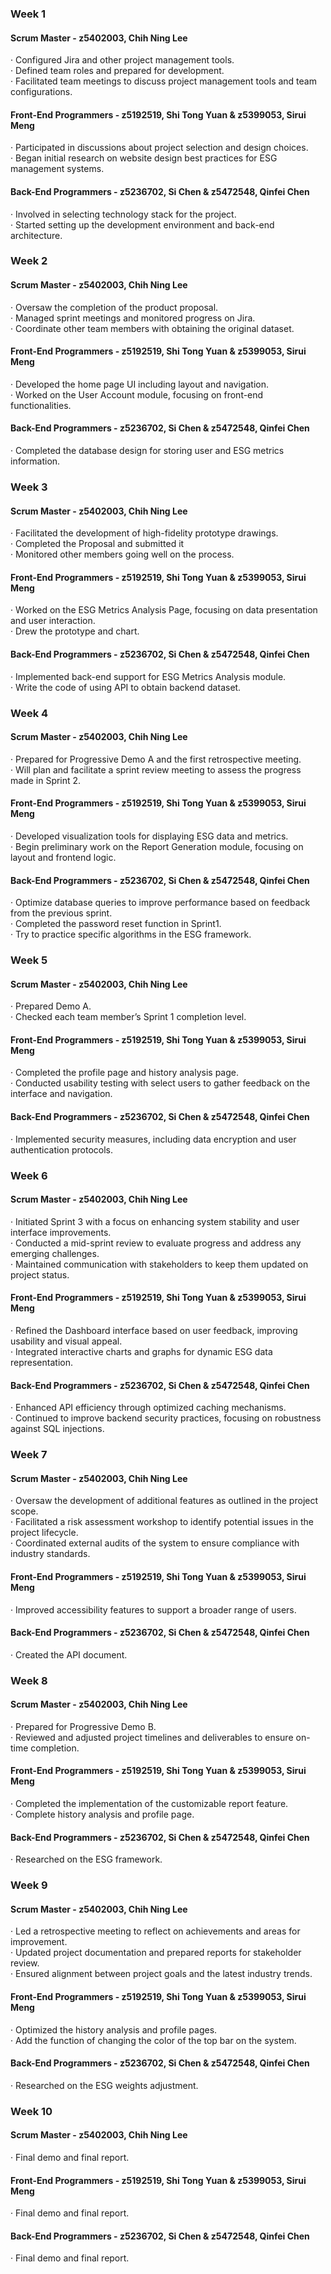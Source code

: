 ### Week 1

#### Scrum Master - z5402003, Chih Ning Lee
· Configured Jira and other project management tools.  
· Defined team roles and prepared for development.  
· Facilitated team meetings to discuss project management tools and team configurations.

#### Front-End Programmers - z5192519, Shi Tong Yuan & z5399053, Sirui Meng
· Participated in discussions about project selection and design choices.  
· Began initial research on website design best practices for ESG management systems.

#### Back-End Programmers - z5236702, Si Chen & z5472548, Qinfei Chen
· Involved in selecting technology stack for the project.  
· Started setting up the development environment and back-end architecture.

  

### Week 2

#### Scrum Master - z5402003, Chih Ning Lee
· Oversaw the completion of the product proposal.  
· Managed sprint meetings and monitored progress on Jira.  
· Coordinate other team members with obtaining the original dataset.

#### Front-End Programmers - z5192519, Shi Tong Yuan & z5399053, Sirui Meng
· Developed the home page UI including layout and navigation.  
· Worked on the User Account module, focusing on front-end functionalities.

#### Back-End Programmers - z5236702, Si Chen & z5472548, Qinfei Chen
· Completed the database design for storing user and ESG metrics information.  



### Week 3

#### Scrum Master - z5402003, Chih Ning Lee
· Facilitated the development of high-fidelity prototype drawings.  
· Completed the Proposal and submitted it  
· Monitored other members going well on the process.

#### Front-End Programmers - z5192519, Shi Tong Yuan & z5399053, Sirui Meng
· Worked on the ESG Metrics Analysis Page, focusing on data presentation and user interaction.  
· Drew the prototype and chart. 

#### Back-End Programmers - z5236702, Si Chen & z5472548, Qinfei Chen
· Implemented back-end support for ESG Metrics Analysis module.  
· Write the code of using API to obtain backend dataset.



### Week 4

#### Scrum Master - z5402003, Chih Ning Lee
· Prepared for Progressive Demo A and the first retrospective meeting.  
· Will plan and facilitate a sprint review meeting to assess the progress made in Sprint 2.

#### Front-End Programmers - z5192519, Shi Tong Yuan & z5399053, Sirui Meng
· Developed visualization tools for displaying ESG data and metrics.    
· Begin preliminary work on the Report Generation module, focusing on layout and frontend logic.

#### Back-End Programmers - z5236702, Si Chen & z5472548, Qinfei Chen
· Optimize database queries to improve performance based on feedback from the previous sprint.    
· Completed the password reset function in Sprint1.  
· Try to practice specific algorithms in the ESG framework.



### Week 5

#### Scrum Master - z5402003, Chih Ning Lee
· Prepared Demo A.  
· Checked each team member’s Sprint 1 completion level.

#### Front-End Programmers - z5192519, Shi Tong Yuan & z5399053, Sirui Meng
· Completed the profile page and history analysis page.    
· Conducted usability testing with select users to gather feedback on the interface and navigation.

#### Back-End Programmers - z5236702, Si Chen & z5472548, Qinfei Chen
·  Implemented security measures, including data encryption and user authentication protocols.   



### Week 6

#### Scrum Master - z5402003, Chih Ning Lee
· Initiated Sprint 3 with a focus on enhancing system stability and user interface improvements.  
· Conducted a mid-sprint review to evaluate progress and address any emerging challenges.  
· Maintained communication with stakeholders to keep them updated on project status.  

#### Front-End Programmers - z5192519, Shi Tong Yuan & z5399053, Sirui Meng
· Refined the Dashboard interface based on user feedback, improving usability and visual appeal.  
· Integrated interactive charts and graphs for dynamic ESG data representation.  

#### Back-End Programmers - z5236702, Si Chen & z5472548, Qinfei Chen
· Enhanced API efficiency through optimized caching mechanisms.  
· Continued to improve backend security practices, focusing on robustness against SQL injections.  



### Week 7

#### Scrum Master - z5402003, Chih Ning Lee
· Oversaw the development of additional features as outlined in the project scope.  
· Facilitated a risk assessment workshop to identify potential issues in the project lifecycle.  
· Coordinated external audits of the system to ensure compliance with industry standards.  

#### Front-End Programmers - z5192519, Shi Tong Yuan & z5399053, Sirui Meng
· Improved accessibility features to support a broader range of users.  

#### Back-End Programmers - z5236702, Si Chen & z5472548, Qinfei Chen
· Created the API document.  



### Week 8

#### Scrum Master - z5402003, Chih Ning Lee
· Prepared for Progressive Demo B.  
· Reviewed and adjusted project timelines and deliverables to ensure on-time completion.  

#### Front-End Programmers - z5192519, Shi Tong Yuan & z5399053, Sirui Meng
· Completed the implementation of the customizable report feature.  
· Complete history analysis and profile page.  

#### Back-End Programmers - z5236702, Si Chen & z5472548, Qinfei Chen
· Researched on the ESG framework.  



### Week 9

#### Scrum Master - z5402003, Chih Ning Lee
· Led a retrospective meeting to reflect on achievements and areas for improvement.  
· Updated project documentation and prepared reports for stakeholder review.  
· Ensured alignment between project goals and the latest industry trends.  

#### Front-End Programmers - z5192519, Shi Tong Yuan & z5399053, Sirui Meng
· Optimized the  history analysis and profile pages.  
· Add the function of changing the color of the top bar on the system.  

#### Back-End Programmers - z5236702, Si Chen & z5472548, Qinfei Chen
· Researched on the ESG weights adjustment.  



### Week 10

#### Scrum Master - z5402003, Chih Ning Lee
· Final demo and final report.  

#### Front-End Programmers - z5192519, Shi Tong Yuan & z5399053, Sirui Meng
· Final demo and final report.  

#### Back-End Programmers - z5236702, Si Chen & z5472548, Qinfei Chen
· Final demo and final report.  
